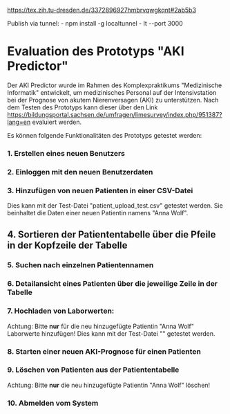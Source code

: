 https://tex.zih.tu-dresden.de/3372896927hmbrvqwgkqnt#2ab5b3

Publish via tunnel:
    - npm install -g localtunnel
    - lt --port 3000

# Evaluation des Prototyps "AKI Predictor"

Der AKI Predictor wurde im Rahmen des Komplexpraktikums "Medizinische Informatik" entwickelt, um medizinisches Personal auf der Intensivstation bei der Prognose von akutem Nierenversagen (AKI) zu unterstützen.
Nach dem Testen des Prototyps kann dieser über den Link https://bildungsportal.sachsen.de/umfragen/limesurvey/index.php/951387?lang=en evaluiert werden.

Es können folgende Funktionalitäten des Prototyps getestet werden: 
### 1. Erstellen eines neuen Benutzers
### 2. Einloggen mit den neuen Benutzerdaten
### 3. Hinzufügen von neuen Patienten in einer CSV-Datei 
Dies kann mit der Test-Datei "patient_upload_test.csv" getestet werden. Sie beinhaltet die Daten einer neuen Patientin namens "Anna Wolf". 
## 4. Sortieren der Patiententabelle über die Pfeile in der Kopfzeile der Tabelle 
### 5. Suchen nach einzelnen Patientennamen 
### 6. Detailansicht eines Patienten über die jeweilige Zeile in der Tabelle
### 7. Hochladen von Laborwerten:
Achtung: Bitte **nur** für die neu hinzugefügte Patientin "Anna Wolf" Laborwerte hinzufügen!
Dies kann mit der Test-Datei "" getestet werden.
### 8. Starten einer neuen AKI-Prognose für einen Patienten
### 9. Löschen von Patienten aus der Patiententabelle
Achtung: Bitte **nur** die neu hinzugefügte Patientin "Anna Wolf" löschen!
### 10. Abmelden vom System
